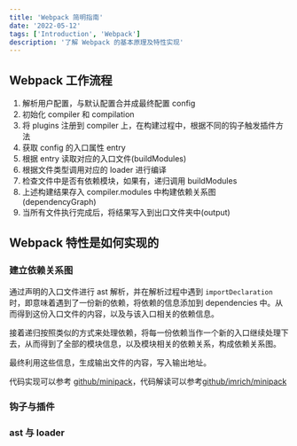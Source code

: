 ```yaml
---
title: 'Webpack 简明指南'
date: '2022-05-12'
tags: ['Introduction', 'Webpack']
description: '了解 Webpack 的基本原理及特性实现'
---
```


## Webpack 工作流程

1. 解析用户配置，与默认配置合并成最终配置 config
2. 初始化 compiler 和 compilation
3. 将 plugins 注册到 compiler 上，在构建过程中，根据不同的钩子触发插件方法
4. 获取 config 的入口属性 entry
5. 根据 entry 读取对应的入口文件(buildModules)
6. 根据文件类型调用对应的 loader 进行编译
7. 检查文件中是否有依赖模块，如果有，递归调用 buildModules
8. 上述构建结果存入 compiler.modules 中构建依赖关系图(dependencyGraph)
9. 当所有文件执行完成后，将结果写入到出口文件夹中(output)

## Webpack 特性是如何实现的

### 建立依赖关系图

通过声明的入口文件进行 ast 解析，并在解析过程中遇到 `importDeclaration` 时，即意味着遇到了一份新的依赖，将依赖的信息添加到 dependencies 中。从而得到这份入口文件的内容，以及与该入口相关的依赖信息。

接着递归按照类似的方式来处理依赖，将每一份依赖当作一个新的入口继续处理下去，从而得到了全部的模块信息，以及模块相关的依赖关系，构成依赖关系图。

最终利用这些信息，生成输出文件的内容，写入输出地址。

代码实现可以参考 [github/minipack](https://github.com/ronami/minipack)，代码解读可以参考[github/imrich/minipack](https://github.com/nnecec/imrich/blob/master/source-code/minipack/README.md)

### 钩子与插件

### ast 与 loader
